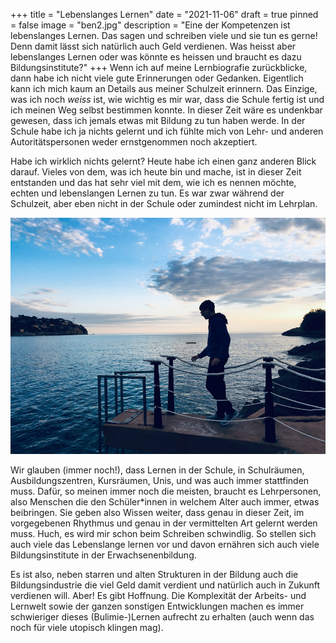 +++
title = "Lebenslanges Lernen"
date = "2021-11-06"
draft = true
pinned = false
image = "ben2.jpg"
description = "Eine der Kompetenzen ist lebenslanges Lernen. Das sagen und schreiben viele und sie tun es gerne! Denn damit lässt sich natürlich auch Geld verdienen. Was heisst aber lebenslanges Lernen oder was könnte es heissen und braucht es dazu Bildungsinstitute?"
+++
Wenn ich auf meine Lernbiografie zurückblicke, dann habe ich nicht viele gute Erinnerungen oder Gedanken. Eigentlich kann ich mich kaum an Details aus meiner Schulzeit erinnern. Das Einzige, was ich noch *weiss* ist, wie wichtig es mir war, dass die Schule fertig ist und ich meinen Weg selbst bestimmen konnte. In dieser Zeit wäre es undenkbar gewesen, dass ich jemals etwas mit Bildung zu tun haben werde. In der Schule habe ich ja nichts gelernt und ich fühlte mich von Lehr- und anderen Autoritätspersonen weder ernstgenommen noch akzeptiert.

Habe ich wirklich nichts gelernt? Heute habe ich einen ganz anderen Blick darauf. Vieles von dem, was ich heute bin und mache, ist in dieser Zeit entstanden und das hat sehr viel mit dem, wie ich es nennen möchte, echten und lebenslangen Lernen zu tun. Es war zwar während der Schulzeit, aber eben nicht in der Schule oder zumindest nicht im Lehrplan.

![](ben2.jpg)

Wir glauben (immer noch!), dass Lernen in der Schule, in Schulräumen, Ausbildungszentren, Kursräumen, Unis, und was auch immer stattfinden muss. Dafür, so meinen immer noch die meisten, braucht es Lehrpersonen, also Menschen die den Schüler*innen in welchem Alter auch immer, etwas beibringen. Sie geben also Wissen weiter, dass genau in dieser Zeit, im vorgegebenen Rhythmus und genau in der vermittelten Art gelernt werden muss. Huch, es wird mir schon beim Schreiben schwindlig. So stellen sich auch viele das Lebenslange lernen vor und davon ernähren sich auch viele Bildungsinstitute in der Erwachsenenbildung.

Es ist also, neben starren und alten Strukturen in der Bildung auch die Bildungsindustrie die viel Geld damit verdient und natürlich auch in Zukunft verdienen will. Aber! Es gibt Hoffnung. Die Komplexität der Arbeits- und Lernwelt sowie der ganzen sonstigen Entwicklungen machen es immer schwieriger dieses (Bulimie-)Lernen aufrecht zu erhalten (auch wenn das noch für viele utopisch klingen mag).
